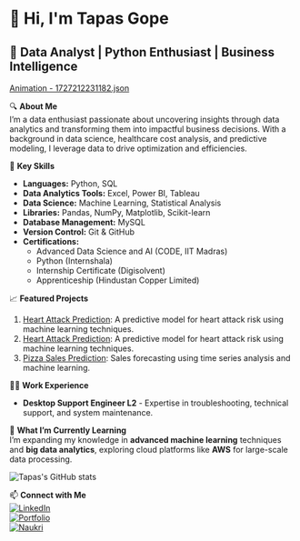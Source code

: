 # 👋 Hi, I'm Tapas Gope

## 🚀 Data Analyst | Python Enthusiast | Business Intelligence 

[Animation - 1727212231182.json](https://github.com/user-attachments/files/17121193/Animation.-.1727212231182.json)


🔍 **About Me**  
I’m a data enthusiast passionate about uncovering insights through data analytics and transforming them into impactful business decisions. With a background in data science, healthcare cost analysis, and predictive modeling, I leverage data to drive optimization and efficiencies. 

🔧 **Key Skills**  
- **Languages:** Python, SQL
- **Data Analytics Tools:** Excel, Power BI, Tableau  
- **Data Science:** Machine Learning, Statistical Analysis  
- **Libraries:** Pandas, NumPy, Matplotlib, Scikit-learn  
- **Database Management:** MySQL  
- **Version Control:** Git & GitHub  
- **Certifications:**  
   - Advanced Data Science and AI (CODE, IIT Madras) 
   - Python (Internshala)
   - Internship Certificate (Digisolvent)
   - Apprenticeship (Hindustan Copper Limited)

📈 **Featured Projects**  
1. [Heart Attack Prediction](https://github.com/Tapas-Gope/Heart-Attack-Prediction): A predictive model for heart attack risk using machine learning techniques.
2. [Heart Attack Prediction](https://github.com/Tapas-Gope/Heart-Attack-Prediction): A predictive model for heart attack risk using machine learning techniques.
3. [Pizza Sales Prediction](https://github.com/Tapas-Gope/Pizza-Sales-Prediction): Sales forecasting using time series analysis and machine learning.


👨‍💻 **Work Experience**  
- **Desktop Support Engineer L2** - Expertise in troubleshooting, technical support, and system maintenance.

🌱 **What I’m Currently Learning**  
I’m expanding my knowledge in **advanced machine learning** techniques and **big data analytics**, exploring cloud platforms like **AWS** for large-scale data processing.

![Tapas's GitHub stats](https://github-readme-stats.vercel.app/api?username=Tapas-Gope&show_icons=true&theme=radical)

📫 **Connect with Me**  
[![LinkedIn](https://img.shields.io/badge/LinkedIn-0077B5?style=for-the-badge&logo=linkedin&logoColor=white)](https://www.linkedin.com/in/tapas-gope/)  
[![Portfolio](https://img.shields.io/badge/Portfolio-000000?style=for-the-badge&logo=About.me&logoColor=white)](https://tapasgope.carrd.co/)  
[![Naukri](https://img.shields.io/badge/Naukri-0054A6?style=for-the-badge&logo=Naukri&logoColor=white)](https://www.naukri.com/mnjuser/profile?id=&altresid)
